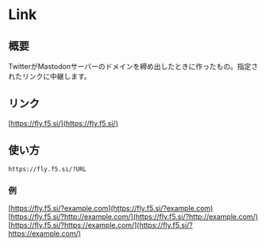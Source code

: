 # Link

## 概要
TwitterがMastodonサーバーのドメインを締め出したときに作ったもの。指定されたリンクに中継します。

## リンク
[https://fly.f5.si/](https://fly.f5.si/)

## 使い方
```
https://fly.f5.si/?URL
```

### 例
[https://fly.f5.si/?example.com](https://fly.f5.si/?example.com)  
[https://fly.f5.si/?http://example.com/](https://fly.f5.si/?http://example.com/)  
[https://fly.f5.si/?https://example.com/](https://fly.f5.si/?https://example.com/)  
